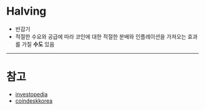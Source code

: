 # Halving
- 반감기
- 적절한 수요와 공급에 따라 코인에 대한 적절한 분배와 인플레이션을 가져오는 효과를 가질 **수도** 있음


---

# 참고
- [investopedia](https://www.investopedia.com/bitcoin-halving-4843769#:~:text=After%20every%20210%2C000%20blocks%20mined,bitcoins%20are%20released%20into%20circulation.)
- [coindeskkorea](https://www.coindeskkorea.com/news/articleView.html?idxno=70609)
